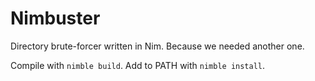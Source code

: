 # Nimbuster
Directory brute-forcer written in Nim. Because we needed another one.

Compile with `nimble build`. Add to PATH with `nimble install`.